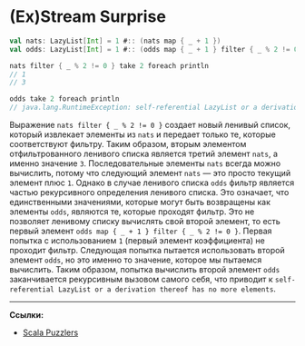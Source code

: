 # (Ex)Stream Surprise

```scala
val nats: LazyList[Int] = 1 #:: (nats map { _ + 1 })
val odds: LazyList[Int] = 1 #:: (odds map { _ + 1 } filter { _ % 2 != 0 })
```

```scala
nats filter { _ % 2 != 0 } take 2 foreach println
// 1
// 3
```

```scala
odds take 2 foreach println
// java.lang.RuntimeException: self-referential LazyList or a derivation thereof has no more elements
```

Выражение `nats filter { _ % 2 != 0 }` создает новый ленивый список, 
который извлекает элементы из `nats` и передает только те, которые соответствуют фильтру. 
Таким образом, вторым элементом отфильтрованного ленивого списка является третий элемент `nats`, а именно значение `3`. 
Последовательные элементы `nats` всегда можно вычислить, 
потому что следующий элемент `nats` — это просто текущий элемент плюс `1`. 
Однако в случае ленивого списка `odds` фильтр является частью рекурсивного определения ленивого списка. 
Это означает, что единственными значениями, которые могут быть возвращены как элементы `odds`, 
являются те, которые проходят фильтр. 
Это не позволяет ленивому списку вычислять свой второй элемент, 
то есть первый элемент `odds map { _ + 1 } filter { _ % 2 != 0 }`. 
Первая попытка с использованием `1` (первый элемент коэффициента) не проходит фильтр. 
Следующая попытка пытается использовать второй элемент `odds`, 
но это именно то значение, которое мы пытаемся вычислить. 
Таким образом, попытка вычислить второй элемент `odds` заканчивается рекурсивным вызовом самого себя, 
что приводит к `self-referential LazyList or a derivation thereof has no more elements`.


---

**Ссылки:**
- [Scala Puzzlers](https://scalapuzzlers.com/index.html#pzzlr-063)
